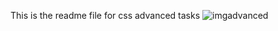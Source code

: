 This is the readme file for css advanced tasks
![imgadvanced](https://encrypted-tbn0.gstatic.com/images?q=tbn:ANd9GcSgLKH2zIPGpAzMNX9qDX-hxpaxaGJ654wAHA&usqp=CAU)